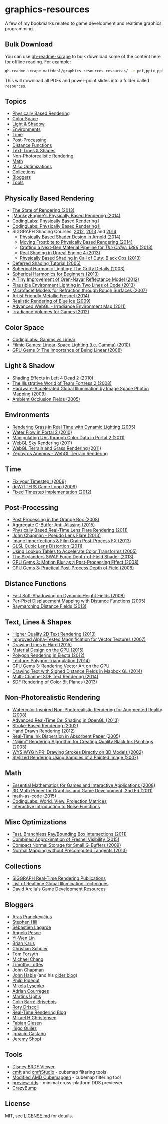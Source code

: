 # graphics-resources

A few of my bookmarks related to game development and realtime graphics programming.

## Bulk Download

You can use [gh-readme-scrape](https://github.com/mattdesl/gh-readme-scrape) to bulk download some of the content here for offline reading. For example:

```sh
gh-readme-scrape mattdesl/graphics-resources resources/ -e pdf,pptx,ppt --rename
```

This will download all PDFs and power-point slides into a folder called `resources`.

## Topics

- [Physically Based Rendering](#physically-based-rendering)
- [Color Space](#color-space)
- [Light & Shadow](#light--shadow)
- [Environments](#environments)
- [Time](#time)
- [Post-Processing](#post-processing)
- [Distance Functions](#distance-functions)
- [Text, Lines & Shapes](#text-lines--shapes)
- [Non-Photorealistic Rendering](#non-photorealistic-rendering)
- [Math](#math)
- [Misc Optimizations](#misc-optimizations)
- [Collections](#collections)
- [Bloggers](#bloggers)
- [Tools](#tools)

## Physically Based Rendering

- [The State of Rendering (2013)](https://www.fxguide.com/featured/the-state-of-rendering/)
- [jMonkeyEngine's Physically Based Rendering (2014)](http://jmonkeyengine.org/299803/physically-based-rendering-part-one/)
- [CodingLabs: Physically Based Rendering I](http://www.codinglabs.net/article_physically_based_rendering.aspx)
- [CodingLabs: Physically Based Rendering II](http://www.codinglabs.net/article_physically_based_rendering_cook_torrance.aspx)
- SIGGRAPH Shading Courses: [2012](http://blog.selfshadow.com/publications/s2012-shading-course/), [2013](http://blog.selfshadow.com/publications/s2013-shading-course/) and [2014](http://blog.selfshadow.com/publications/s2014-shading-course/)
  - [Physically Based Shader Design in Arnold (2014)](http://blog.selfshadow.com/publications/s2014-shading-course/langlands/s2014_pbs_alshaders_notes.pdf)
  - [Moving Frostbite to Physically Based Rendering (2014)](http://www.frostbite.com/wp-content/uploads/2014/11/course_notes_moving_frostbite_to_pbr.pdf)
  - [Crafting a Next-Gen Material Pipeline for *The Order: 1886* (2013)](http://blog.selfshadow.com/publications/s2013-shading-course/rad/s2013_pbs_rad_notes.pdf)
  - [Real Shading in Unreal Engine 4 (2013)](http://blog.selfshadow.com/publications/s2013-shading-course/karis/s2013_pbs_epic_notes_v2.pdf)
  - [Physically Based Shading in Call of Duty: Black Ops (2013)](http://blog.selfshadow.com/publications/s2013-shading-course/lazarov/s2013_pbs_black_ops_2_notes.pdf)
- [Deferred Shading Tutorial (2005)](http://gamedevs.org/uploads/deferred-shading-tutorial.pdf)
- [Spherical Harmonic Lighting: The Gritty Details (2003)](http://www.research.scea.com/gdc2003/spherical-harmonic-lighting.pdf)
- [Spherical Harmonics for Beginners (2013)](https://dickyjim.wordpress.com/2013/09/04/spherical-harmonics-for-beginners/)
- [A Tiny Improvement of Oren-Nayar Reflectance Model (2012)](http://mimosa-pudica.net/improved-oren-nayar.html)
- [Plausible Environment Lighting in Two Lines of Code (2013)](http://casual-effects.blogspot.ca/2011/08/plausible-environment-lighting-in-two.html)
- [Microfacet Models for Refraction through Rough Surfaces (2007)](http://www.cs.cornell.edu/~srm/publications/egsr07-btdf.pdf)
- [Artist Friendly Metallic Fresnel (2014)](http://jcgt.org/published/0003/04/03/paper.pdf)
- [Realistic Rendering of Blue Ice (2009)](http://nccastaff.bournemouth.ac.uk/jmacey/MastersProjects/MSc09/Salas/Vanessa_Salas_Castillo.pdf)
- [Advanced WebGL - Irradiance Environment Map (2011)](http://codeflow.org/entries/2011/apr/18/advanced-webgl-part-3-irradiance-environment-map/)
- [Irradiance Volumes for Games (2012)](http://developer.amd.com/wordpress/media/2012/10/Tatarchuk_Irradiance_Volumes.pdf)

## Color Space

- [CodingLabs: Gamms vs Linear](http://www.codinglabs.net/article_gamma_vs_linear.aspx)
- [Filmic Games: Linear-Space Lighting (i.e. Gamma) (2010)](http://filmicgames.com/archives/299)
- [GPU Gems 3: The Importance of Being Linear (2008)](http://http.developer.nvidia.com/GPUGems3/gpugems3_ch24.html)

## Light & Shadow

- [Shading Effects in Left 4 Dead 2 (2010)](http://www.valvesoftware.com/publications/2010/GDC10_ShaderTechniquesL4D2.pdf)
- [The Illustrative World of Team Fortress 2 (2008)](http://www.valvesoftware.com/publications/2008/GDC2008_StylizationWithAPurpose_TF2.pdf)
- [Hardware-Accelerated Global Illumination by Image Space Photon Mapping (2009)](http://graphics.cs.williams.edu/papers/PhotonHPG09/)
- [Ambient Occlusion Fields (2005)](https://mediatech.aalto.fi/~janne/aofields/)

## Environments

- [Rendering Grass in Real Time with Dynamic Lighting (2005)](http://kevinboulanger.net/grass.html)
- [Water Flow in Portal 2 (2010)](http://www.valvesoftware.com/publications/2010/siggraph2010_vlachos_waterflow.pdf)
- [Manipulating UVs through Color Data in Portal 2 (2011)](http://www.valvesoftware.com/publications/2011/gdc_2011_grimes_nonstandard_textures.pdf)
- [WebGL Sky Rendering (2011)](http://codeflow.org/entries/2011/apr/13/advanced-webgl-part-2-sky-rendering/)
- [WebGL Terrain and Grass Rendering (2011)](http://codeflow.org/entries/2011/apr/11/advanced-webgl-part-1/)
- [Zephyros Anemos - WebGL Terrain Rendering](http://www.zephyrosanemos.com/)

## Time

- [Fix your Timestep! (2006)](http://gafferongames.com/game-physics/fix-your-timestep/)
- [deWiTTERS Game Loop (2009)](http://www.koonsolo.com/news/dewitters-gameloop/)
- [Fixed Timestep Implementation (2012)](http://lspiroengine.com/?p=378)

## Post-Processing

- [Post Processing in the Orange Box (2008)](http://www.valvesoftware.com/publications/2008/GDC2008_PostProcessingInTheOrangeBox.pdf)
- [Aggregate G-Buffer Anti-Aliasing (2015)](http://graphics.cs.williams.edu/papers/AggregateI3D15/)
- [Physically Based Real-Time Lens Flare Rendering (2011)](http://resources.mpi-inf.mpg.de/lensflareRendering/)
- [John Chapman - Pseudo Lens Flare (2013)](http://john-chapman-graphics.blogspot.ca/2013/02/pseudo-lens-flare.html)
- [Image Imperfections & Film Grain Post-Process FX (2013)](http://devlog-martinsh.blogspot.ca/2013/05/image-imperfections-and-film-grain-post.html)
- [GLSL Cubic Lens Distortion (2011)](http://devlog-martinsh.blogspot.ca/2011/10/glsl-cubic-lens-distortion.html)
- [Using Lookup Tables to Accelerate Color Transforms (2005)](http://http.developer.nvidia.com/GPUGems2/gpugems2_chapter24.html)
- [The Skylanders SWAP Force Depth-of-Field Shader (2013)](http://casual-effects.blogspot.ca/2013/09/the-skylanders-swap-force-depth-of.html)
- [GPU Gems 3: Motion Blur as a Post-Processing Effect (2008)](http://http.developer.nvidia.com/GPUGems3/gpugems3_ch27.html)
- [GPU Gems 3: Practical Post-Process Depth of Field (2008)](http://http.developer.nvidia.com/GPUGems3/gpugems3_ch28.html)

## Distance Functions

- [Fast Soft-Shadowing on Dynamic Height Fields (2008)](http://www.iro.umontreal.ca/~derek/files/hfvisib.pdf)
- [Per-Pixel Displacement Mapping with Distance Functions (2005)](http://http.developer.nvidia.com/GPUGems2/gpugems2_chapter08.html)
- [Raymarching Distance Fields (2013)](http://9bitscience.blogspot.ca/2013/07/raymarching-distance-fields_14.html)

## Text, Lines & Shapes

- [Higher Quality 2D Text Rendering (2013)](http://jcgt.org/published/0002/01/04/paper.pdf)
- [Improved Alpha-Tested Magnification for Vector Textures (2007)](http://www.valvesoftware.com/publications/2007/SIGGRAPH2007_AlphaTestedMagnification.pdf)
- [Drawing Lines is Hard (2015)](http://mattdesl.svbtle.com/drawing-lines-is-hard)
- [Material Design on the GPU (2015)](http://mattdesl.svbtle.com/material-design-on-the-gpu)
- [Polygon Rendering in Ejecta (2012)](http://phoboslab.org/log/2012/09/ejecta)
- [Lecture: Polygon Triangulation (2014)](https://www.youtube.com/watch?v=qzX8zGMyl4Y&list=PLESnaHRvLM-72xIXf8dL2EOqN8UgAZMj7&index=16)
- [GPU Gems 3: Rendering Vector Art on the GPU](http://http.developer.nvidia.com/GPUGems3/gpugems3_ch25.html)
- [Drawing Text with Signed Distance Fields in Mapbox GL (2014)](https://www.mapbox.com/blog/text-signed-distance-fields/)
- [Multi-Channel SDF Text Rendering (2014)](https://lambdacube3d.wordpress.com/2014/11/12/playing-around-with-font-rendering/)
- [SDF Rendering of Color Bit Planes (2013)](https://gpuhacks.wordpress.com/2013/07/08/signed-distance-field-rendering-of-color-bit-planes/)

## Non-Photorealistic Rendering

- [Watercolor Inspired Non-Photorealistic Rendering for Augmented Reality (2008)](http://www.cc.gatech.edu/~turk/my_papers/npr_ar_2008.pdf)
- [Advanced Real-Time Cel Shading in OpenGL (2013)](http://www.cs.rpi.edu/~cutler/classes/advancedgraphics/S12/final_projects/hutchins_kim.pdf)
- [Stroke-Based Rendering (2002)](http://web.cs.ucdavis.edu/~ma/SIGGRAPH02/course23/notes/S02c23_3.pdf)
- [Hand Drawn Rendering (2012)](http://www.cs.rpi.edu/~cutler/classes/advancedgraphics/S12/final_projects/mcmullan_ooi.pdf)
- [Real-Time Ink Dispersion in Absorbent Paper (2005)](http://visgraph.cse.ust.hk/MoXi/moxi.pdf)
- ["Nijimi" Rendering Algorithm for Creating Quality Black Ink Paintings (2003)](http://cgm.cs.ntust.edu.tw/steve/www/paper/Abstract/941129/CG2003/01214460.pdf)
- [WYSIWYG NPR: Drawing Strokes Directly on 3D Models (2002)](http://gfx.cs.princeton.edu/pubs/Kalnins_2002_WND/wnpr-final.pdf)
- [Stylized Rendering Using Samples of a Painted Image (2007)](http://graphics.csie.ncku.edu.tw/Paper_Video/TVCG/NPR_2007/TVCG_NPR_2007.pdf)

## Math

- [Essential Mathematics for Games and Interactive Applications (2008)](http://www.amazon.ca/Essential-Mathematics-Games-Interactive-Applications/dp/0123742978)
- [3D Math Primer for Graphics and Game Development, 2nd Ed (2011)](http://www.amazon.ca/Math-Primer-Graphics-Development-Edition/dp/1568817231)
- [math-as-code (2015)](https://github.com/Jam3/math-as-code)
- [CodingLabs: World, View, Projection Matrices](http://www.codinglabs.net/article_world_view_projection_matrix.aspx)
- [Interactive Introduction to Noise Functions](http://www.redblobgames.com/articles/noise/introduction.html)

## Misc Optimizations

- [Fast, Branchless Ray/Bounding Box Intersections (2011)](http://tavianator.com/fast-branchless-raybounding-box-intersections/)
- [Combined Approximation of Fresnel Visibility (2015)](http://www.filmicworlds.com/2015/03/17/combined-approximation-of-fresnelvisibility/)
- [Compact Normal Storage for Small G-Buffers (2009)](http://aras-p.info/texts/CompactNormalStorage.html)
- [Normal Mapping without Precomputed Tangents (2013)](http://www.thetenthplanet.de/archives/1180)

## Collections

- [SIGGRAPH Real-Time Rendering Publications](http://kesen.realtimerendering.com/)
- [List of Realtime Global Illumination Techniques](https://extremeistan.wordpress.com/2014/05/11/realtime-global-illumination-techniques-collection/)
- [David Arcila's Game Development Resources](https://game-development.zeef.com/david.arcila)

## Bloggers

- [Aras Pranckevičius](http://aras-p.info/blog/)
- [Stephen Hill](http://blog.selfshadow.com/)
- [Sébastien Lagarde](https://seblagarde.wordpress.com/)
- [Angelo Pesce](http://c0de517e.blogspot.ca/)
- [Yi-Wen Lin](http://blog.bongiovi.tw/)
- [Brian Karis](http://graphicrants.blogspot.ca/)
- [Christian Schüler](http://www.thetenthplanet.de/)
- [Tom Forsyth](http://home.comcast.net/~tom_forsyth/blog.wiki.html)
- [Michael Chang](http://mflux.tumblr.com/)
- [Timothy Lottes](http://timothylottes.blogspot.ca/)
- [John Chapman](http://john-chapman-graphics.blogspot.ca/)
- [John Hable](http://www.filmicworlds.com/) (and his [older blog](http://filmicgames.com/))
- [Philp Rideout](http://prideout.net/blog/)
- [Mikola Lysenko](http://0fps.net/)
- [Adrian Courrèges](http://www.adriancourreges.com/blog/)
- [Martins Upitis](http://devlog-martinsh.blogspot.ca/)
- [Colin Barré-Brisebois](http://colinbarrebrisebois.com/)
- [Rory Driscoll](http://www.rorydriscoll.com/)
- [Real-Time Rendering Blog](http://www.realtimerendering.com/blog/)
- [Mikael H Christensen](http://blog.hvidtfeldts.net/)
- [Fabian Giesen](https://fgiesen.wordpress.com/)
- [Iñigo Quilez](http://www.iquilezles.org/blog/)
- [Ignacio Castaño](http://www.ludicon.com/castano/blog/)
- [Jeremy Shopf](http://www.jshopf.net/)

## Tools

- [Disney BRDF Viewer](http://www.disneyanimation.com/technology/brdf.html)
- [cmft](https://github.com/dariomanesku/cmft) and [cmftStudio](https://github.com/dariomanesku/cmftStudio) - cubemap filtering tools
- [Modified AMD Cubemapgen](https://seblagarde.wordpress.com/2012/06/10/amd-cubemapgen-for-physically-based-rendering/) - cubemap filtering tool
- [preview-dds](https://github.com/Jam3/preview-dds) - minimal cross-platform DDS previewer
- [CrazyBump](http://www.crazybump.com/)

## License

MIT, see [LICENSE.md](http://github.com/mattdesl/graphics-resources/blob/master/LICENSE.md) for details.
